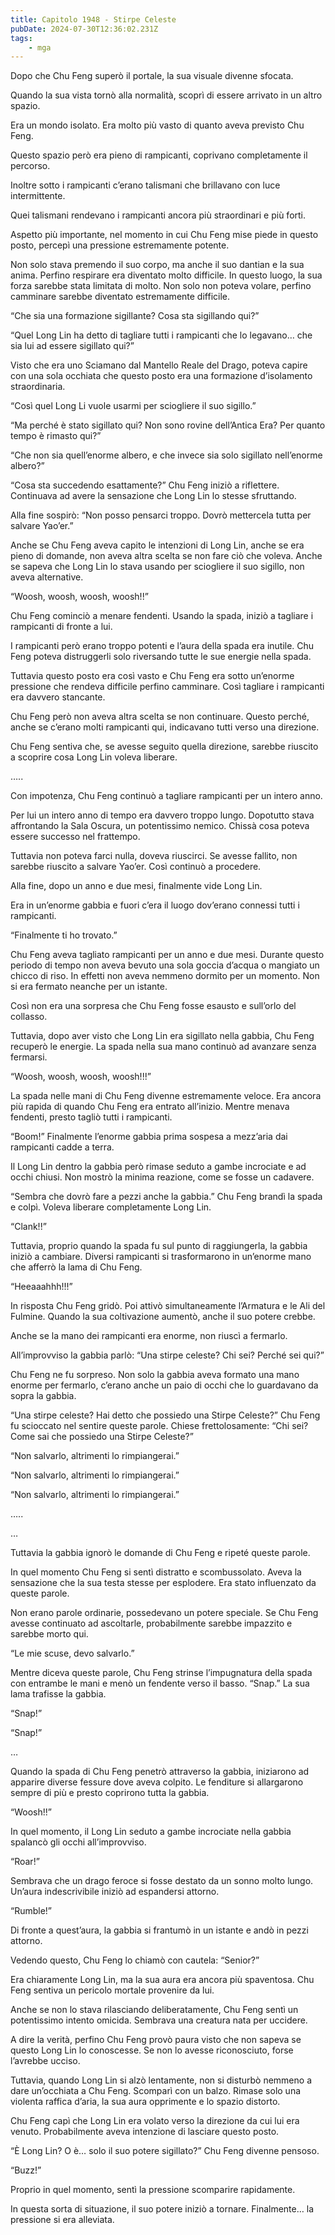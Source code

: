 ```yaml
---
title: Capitolo 1948 - Stirpe Celeste
pubDate: 2024-07-30T12:36:02.231Z
tags:
    - mga
---
```


Dopo che Chu Feng superò il portale, la sua visuale divenne sfocata.

Quando la sua vista tornò alla normalità, scoprì di essere arrivato in un altro spazio.

Era un mondo isolato. Era molto più vasto di quanto aveva previsto Chu Feng.

Questo spazio però era pieno di rampicanti, coprivano completamente il percorso.

Inoltre sotto i rampicanti c’erano talismani che brillavano con luce intermittente.

Quei talismani rendevano i rampicanti ancora più straordinari e più forti.

Aspetto più importante, nel momento in cui Chu Feng mise piede in questo posto, percepì una pressione estremamente potente.

Non solo stava premendo il suo corpo, ma anche il suo dantian e la sua anima. Perfino respirare era diventato molto difficile. In questo luogo, la sua forza sarebbe stata limitata di molto. Non solo non poteva volare, perfino camminare sarebbe diventato estremamente difficile.

“Che sia una formazione sigillante? Cosa sta sigillando qui?”

“Quel Long Lin ha detto di tagliare tutti i rampicanti che lo legavano… che sia lui ad essere sigillato qui?”

Visto che era uno Sciamano dal Mantello Reale del Drago, poteva capire con una sola occhiata che questo posto era una formazione d’isolamento straordinaria.

“Così quel Long Li vuole usarmi per sciogliere il suo sigillo.”

“Ma perché è stato sigillato qui? Non sono rovine dell’Antica Era? Per quanto tempo è rimasto qui?”

“Che non sia quell’enorme albero, e che invece sia solo sigillato nell’enorme albero?”

“Cosa sta succedendo esattamente?” Chu Feng iniziò a riflettere. Continuava ad avere la sensazione che Long Lin lo stesse sfruttando.

Alla fine sospirò: “Non posso pensarci troppo. Dovrò mettercela tutta per salvare Yao’er.”

Anche se Chu Feng aveva capito le intenzioni di Long Lin, anche se era pieno di domande, non aveva altra scelta se non fare ciò che voleva. Anche se sapeva che Long Lin lo stava usando per sciogliere il suo sigillo, non aveva alternative.

“Woosh, woosh, woosh, woosh!!”

Chu Feng cominciò a menare fendenti. Usando la spada, iniziò a tagliare i rampicanti di fronte a lui.

I rampicanti però erano troppo potenti e l’aura della spada era inutile. Chu Feng poteva distruggerli solo riversando tutte le sue energie nella spada.

Tuttavia questo posto era così vasto e Chu Feng era sotto un’enorme pressione che rendeva difficile perfino camminare. Così tagliare i rampicanti era davvero stancante.

Chu Feng però non aveva altra scelta se non continuare. Questo perché, anche se c’erano molti rampicanti qui, indicavano tutti verso una direzione.

Chu Feng sentiva che, se avesse seguito quella direzione, sarebbe riuscito a scoprire cosa Long Lin voleva liberare.

…..

Con impotenza, Chu Feng continuò a tagliare rampicanti per un intero anno.

Per lui un intero anno di tempo era davvero troppo lungo. Dopotutto stava affrontando la Sala Oscura, un potentissimo nemico. Chissà cosa poteva essere successo nel frattempo.

Tuttavia non poteva farci nulla, doveva riuscirci. Se avesse fallito, non sarebbe riuscito a salvare Yao’er. Così continuò a procedere.

Alla fine, dopo un anno e due mesi, finalmente vide Long Lin.

Era in un’enorme gabbia e fuori c’era il luogo dov’erano connessi tutti i rampicanti.

“Finalmente ti ho trovato.”

Chu Feng aveva tagliato rampicanti per un anno e due mesi. Durante questo periodo di tempo non aveva bevuto una sola goccia d’acqua o mangiato un chicco di riso. In effetti non aveva nemmeno dormito per un momento. Non si era fermato neanche per un istante.

Così non era una sorpresa che Chu Feng fosse esausto e sull’orlo del collasso.

Tuttavia, dopo aver visto che Long Lin era sigillato nella gabbia, Chu Feng recuperò le energie. La spada nella sua mano continuò ad avanzare senza fermarsi.

“Woosh, woosh, woosh, woosh!!!”

La spada nelle mani di Chu Feng divenne estremamente veloce. Era ancora più rapida di quando Chu Feng era entrato all’inizio. Mentre menava fendenti, presto tagliò tutti i rampicanti.

“Boom!” Finalmente l’enorme gabbia prima sospesa a mezz’aria dai rampicanti cadde a terra.

Il Long Lin dentro la gabbia però rimase seduto a gambe incrociate e ad occhi chiusi. Non mostrò la minima reazione, come se fosse un cadavere.

“Sembra che dovrò fare a pezzi anche la gabbia.” Chu Feng brandì la spada e colpì. Voleva liberare completamente Long Lin.

“Clank!!”

Tuttavia, proprio quando la spada fu sul punto di raggiungerla, la gabbia iniziò a cambiare. Diversi rampicanti si trasformarono in un’enorme mano che afferrò la lama di Chu Feng.

“Heeaaahhh!!!”

In risposta Chu Feng gridò. Poi attivò simultaneamente l’Armatura e le Ali del Fulmine. Quando la sua coltivazione aumentò, anche il suo potere crebbe.

Anche se la mano dei rampicanti era enorme, non riuscì a fermarlo.

All’improvviso la gabbia parlò: “Una stirpe celeste? Chi sei? Perché sei qui?”

Chu Feng ne fu sorpreso. Non solo la gabbia aveva formato una mano enorme per fermarlo, c’erano anche un paio di occhi che lo guardavano da sopra la gabbia.

“Una stirpe celeste? Hai detto che possiedo una Stirpe Celeste?” Chu Feng fu scioccato nel sentire queste parole. Chiese frettolosamente: “Chi sei? Come sai che possiedo una Stirpe Celeste?”

“Non salvarlo, altrimenti lo rimpiangerai.”

“Non salvarlo, altrimenti lo rimpiangerai.”

“Non salvarlo, altrimenti lo rimpiangerai.”

…..

…

Tuttavia la gabbia ignorò le domande di Chu Feng e ripeté queste parole.

In quel momento Chu Feng si sentì distratto e scombussolato. Aveva la sensazione che la sua testa stesse per esplodere. Era stato influenzato da queste parole.

Non erano parole ordinarie, possedevano un potere speciale. Se Chu Feng avesse continuato ad ascoltarle, probabilmente sarebbe impazzito e sarebbe morto qui.

“Le mie scuse, devo salvarlo.”

Mentre diceva queste parole, Chu Feng strinse l’impugnatura della spada con entrambe le mani e menò un fendente verso il basso. “Snap.” La sua lama trafisse la gabbia.

“Snap!”

“Snap!”

…

Quando la spada di Chu Feng penetrò attraverso la gabbia, iniziarono ad apparire diverse fessure dove aveva colpito. Le fenditure si allargarono sempre di più e presto coprirono tutta la gabbia.

“Woosh!!”

In quel momento, il Long Lin seduto a gambe incrociate nella gabbia spalancò gli occhi all’improvviso.

“Roar!”

Sembrava che un drago feroce si fosse destato da un sonno molto lungo. Un’aura indescrivibile iniziò ad espandersi attorno.

“Rumble!”

Di fronte a quest’aura, la gabbia si frantumò in un istante e andò in pezzi attorno.

Vedendo questo, Chu Feng lo chiamò con cautela: “Senior?”

Era chiaramente Long Lin, ma la sua aura era ancora più spaventosa. Chu Feng sentiva un pericolo mortale provenire da lui.

Anche se non lo stava rilasciando deliberatamente, Chu Feng sentì un potentissimo intento omicida. Sembrava una creatura nata per uccidere.

A dire la verità, perfino Chu Feng provò paura visto che non sapeva se questo Long Lin lo conoscesse. Se non lo avesse riconosciuto, forse l’avrebbe ucciso.

Tuttavia, quando Long Lin si alzò lentamente, non si disturbò nemmeno a dare un’occhiata a Chu Feng. Scomparì con un balzo. Rimase solo una violenta raffica d’aria, la sua aura opprimente e lo spazio distorto.

Chu Feng capì che Long Lin era volato verso la direzione da cui lui era venuto. Probabilmente aveva intenzione di lasciare questo posto.

“È Long Lin? O è… solo il suo potere sigillato?” Chu Feng divenne pensoso.

“Buzz!”

Proprio in quel momento, sentì la pressione scomparire rapidamente.

In questa sorta di situazione, il suo potere iniziò a tornare. Finalmente… la pressione si era alleviata.



